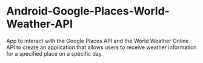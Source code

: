 # Android-Google-Places-World-Weather-API
App to interact with the Google Places API and the World Weather Online API to create an application that allows users to receive weather information for a specified place on a specific day.
